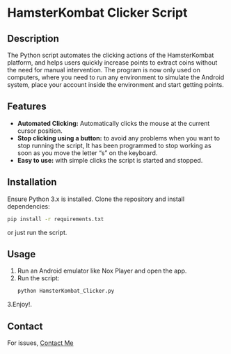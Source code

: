 # HamsterKombat Clicker Script

## Description
The Python script automates the clicking actions of the HamsterKombat platform, and helps users quickly increase points to extract coins without the need for manual intervention.
The program is now only used on computers, where you need to run any environment to simulate the Android system, place your account inside the environment and start getting points.

## Features
- **Automated Clicking:** Automatically clicks the mouse at the current cursor position.
- **Stop clicking using a button:** to avoid any problems when you want to stop running the script, It has been programmed to stop working as soon as you move the letter “s” on the keyboard.
- **Easy to use:** with simple clicks the script is started and stopped.

## Installation
Ensure Python 3.x is installed. Clone the repository and install dependencies:
   ```bash
   pip install -r requirements.txt
   ```
or just run the script.

## Usage
1. Run an Android emulator like Nox Player and open the app.
2. Run the script:
   ```bash
   python HamsterKombat_Clicker.py
   ```
3.Enjoy!.

## Contact
For issues, [Contact Me](https://www.krsan4learn.com/p/blog-page_30.html)




